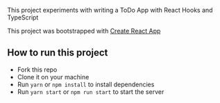 This project experiments with writing a ToDo App with React Hooks and TypeScript

This project was bootstrapped with [Create React App](https://github.com/facebook/create-react-app)

## How to run this project

- Fork this repo
- Clone it on your machine
- Run `yarn` or `npm install` to install dependencies
- Run `yarn start` or `npm run start` to start the server
